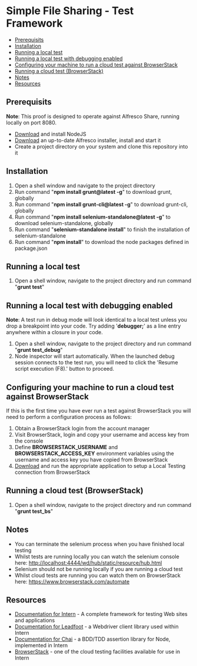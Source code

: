 # Simple File Sharing - Test Framework

<!-- MarkdownTOC -->

- [Prerequisits](#prerequisits)
- [Installation](#installation)
- [Running a local test](#running-a-local-test)
- [Running a local test with debugging enabled](#running-a-local-test-with-debugging-enabled)
- [Configuring your machine to run a cloud test against BrowserStack](#configuring-your-machine-to-run-a-cloud-test-against-browserstack)
- [Running a cloud test (BrowserStack)](#running-a-cloud-test-browserstack)
- [Notes](#notes)
- [Resources](#resources)

<!-- /MarkdownTOC -->

## Prerequisits
**Note**: This proof is designed to operate against Alfresco Share, running locally on port 8080.
* [Download](https://nodejs.org/) and install NodeJS
* [Download](https://www.alfresco.com/products/community/download) an up-to-date Alfresco installer, install and start it
* Create a project directory on your system and clone this repository into it

## Installation
1. Open a shell window and navigate to the project directory
2. Run command "**npm install grunt@latest -g**" to download grunt, globally
3. Run command "**npm install grunt-cli@latest -g**" to download grunt-cli, globally
4. Run command "**npm install selenium-standalone@latest -g**" to download selenium-standalone, globally
5. Run command "**selenium-standalone install**" to finish the installation of selenium-standalone
6. Run command "**npm install**" to download the node packages defined in package.json

## Running a local test
1. Open a shell window, navigate to the project directory and run command "**grunt test**"

## Running a local test with debugging enabled
**Note**: A test run in debug mode will look identical to a local test unless you drop a breakpoint into your code. Try adding '**debugger;**' as a line entry anywhere within a closure in your code.

1. Open a shell window, navigate to the project directory and run command "**grunt test_debug**"
3. Node inspector will start automatically. When the launched debug session connects to the test run, you will need to click the 'Resume script execution (F8).' button to proceed.

## Configuring your machine to run a cloud test against BrowserStack
If this is the first time you have ever run a test against BrowserStack you will need to perform a configuration process as follows:

1. Obtain a BrowserStack login from the account manager
2. Visit BrowserStack, login and copy your username and access key from the console
3. Define **BROWSERSTACK_USERNAME** and **BROWSERSTACK_ACCESS_KEY** environment variables using the username and access key you have copied from BrowserStack
4. [Download](https://www.browserstack.com/local-testing#command-line) and run the appropriate application to setup a Local Testing connection from BrowserStack

## Running a cloud test (BrowserStack)
1. Open a shell window, navigate to the project directory and run command "**grunt test_bs**"

## Notes
- You can terminate the selenium process when you have finished local testing
- Whilst tests are running locally you can watch the selenium console here: <http://localhost:4444/wd/hub/static/resource/hub.html>
- Selenium should not be running locally if you are running a cloud test
- Whilst cloud tests are running you can watch them on BrowserStack here: <https://www.browserstack.com/automate>

## Resources
* [Documentation for Intern](https://theintern.github.io/) - A complete framework for testing Web sites and applications
* [Documentation for Leadfoot](http://theintern.github.io/leadfoot/) - a Webdriver client library used within Intern
* [Documentation for Chai](http://chaijs.com/) - a BDD/TDD assertion library for Node, implemented in Intern
* [BrowserStack](https://www.browserstack.com/) - one of the cloud testing facilities available for use in Intern